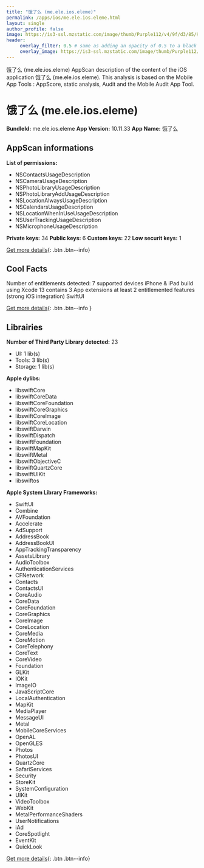 ```yaml
---
title: "饿了么 (me.ele.ios.eleme)"
permalink: /apps/ios/me.ele.ios.eleme.html
layout: single
author_profile: false
image: https://is3-ssl.mzstatic.com/image/thumb/Purple112/v4/9f/d3/85/9fd385c2-e5e1-0874-7795-4b656b66d7aa/AppIcon-0-0-1x_U007emarketing-0-0-0-7-0-0-sRGB-0-0-0-GLES2_U002c0-512MB-85-220-0-0.png/512x512bb.jpg
header: 
     overlay_filter: 0.5 # same as adding an opacity of 0.5 to a black background
     overlay_image: https://is3-ssl.mzstatic.com/image/thumb/Purple112/v4/9f/d3/85/9fd385c2-e5e1-0874-7795-4b656b66d7aa/AppIcon-0-0-1x_U007emarketing-0-0-0-7-0-0-sRGB-0-0-0-GLES2_U002c0-512MB-85-220-0-0.png/512x512bb.jpg
---
```

饿了么 (me.ele.ios.eleme) AppScan description of the content of the iOS application 饿了么 (me.ele.ios.eleme). This analysis is based on the Mobile App Tools : AppScore, static analysis, Audit and the Mobile Audit App Tool.

# 饿了么 (me.ele.ios.eleme)

**BundleId:** me.ele.ios.eleme
**App Version:** 10.11.33
**App Name:** 饿了么


## AppScan informations 

**List of permissions:** 
- NSContactsUsageDescription
- NSCameraUsageDescription
- NSPhotoLibraryUsageDescription
- NSPhotoLibraryAddUsageDescription
- NSLocationAlwaysUsageDescription
- NSCalendarsUsageDescription
- NSLocationWhenInUseUsageDescription
- NSUserTrackingUsageDescription
- NSMicrophoneUsageDescription
  
  
**Private keys:** 34
**Public keys:** 6
**Custom keys:** 22
**Low securit keys:** 1
  
[Get more details](/pricing.html){: .btn .btn--info}

## Cool Facts

Number of entitlements detected: 7
supported devices iPhone & iPad
build using Xcode 13
contains 3 App extensions
at least 2 entitlemented features (strong iOS integration)
SwiftUI
  
[Get more details](/pricing.html){: .btn .btn--info }

## Librairies 
**Number of Third Party Library detected:** 23
- UI: 1 lib(s)
- Tools: 3 lib(s)
- Storage: 1 lib(s)


**Apple dylibs:**
- libswiftCore
- libswiftCoreData
- libswiftCoreFoundation
- libswiftCoreGraphics
- libswiftCoreImage
- libswiftCoreLocation
- libswiftDarwin
- libswiftDispatch
- libswiftFoundation
- libswiftMapKit
- libswiftMetal
- libswiftObjectiveC
- libswiftQuartzCore
- libswiftUIKit
- libswiftos


**Apple System Library Frameworks:**
- SwiftUI
- Combine
- AVFoundation
- Accelerate
- AdSupport
- AddressBook
- AddressBookUI
- AppTrackingTransparency
- AssetsLibrary
- AudioToolbox
- AuthenticationServices
- CFNetwork
- Contacts
- ContactsUI
- CoreAudio
- CoreData
- CoreFoundation
- CoreGraphics
- CoreImage
- CoreLocation
- CoreMedia
- CoreMotion
- CoreTelephony
- CoreText
- CoreVideo
- Foundation
- GLKit
- IOKit
- ImageIO
- JavaScriptCore
- LocalAuthentication
- MapKit
- MediaPlayer
- MessageUI
- Metal
- MobileCoreServices
- OpenAL
- OpenGLES
- Photos
- PhotosUI
- QuartzCore
- SafariServices
- Security
- StoreKit
- SystemConfiguration
- UIKit
- VideoToolbox
- WebKit
- MetalPerformanceShaders
- UserNotifications
- iAd
- CoreSpotlight
- EventKit
- QuickLook


  
[Get more details](/pricing.html){: .btn .btn--info}

